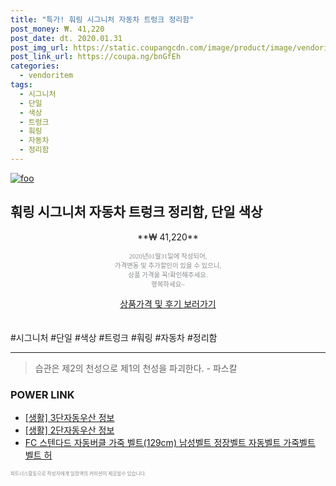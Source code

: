 ```yaml
--- 
title: "특가! 훠링 시그니처 자동차 트렁크 정리함" 
post_money: ₩. 41,220 
post_date: dt. 2020.01.31 
post_img_url: https://static.coupangcdn.com/image/product/image/vendoritem/2019/05/22/4016352569/8fd54103-cf8e-4fef-ab68-b78a68b1d93a.jpg 
post_link_url: https://coupa.ng/bnGfEh 
categories: 
  - vendoritem 
tags: 
  - 시그니처 
  - 단일 
  - 색상 
  - 트렁크 
  - 훠링 
  - 자동차 
  - 정리함 
--- 
```

[![foo](https://static.coupangcdn.com/image/product/image/vendoritem/2019/05/22/4016352569/8fd54103-cf8e-4fef-ab68-b78a68b1d93a.jpg)](https://coupa.ng/bnGfEh) 

## 훠링 시그니처 자동차 트렁크 정리함, 단일 색상 
<p style="text-align: center;">**₩ 41,220**</p> 
<p style="text-align: center;"><span style="color: #898c8f; font-family: Georgia,Times,serif; font-size: 0.75em;">2020년01월31일에 작성되어, <br>가격변동 및 추가할인이 있을 수 있으니,<br> 상품 가격을 꼭!확인해주세요.<br>행복하세요~</span> 
</p>	 
<div markdown="0" style="text-align: center;"><a href="https://coupa.ng/bnGfEh" class="btn btn--success">상품가격 및 후기 보러가기</a></div> 
<br><br> 
  #시그니처 #단일 #색상 #트렁크 #훠링 #자동차 #정리함 
<hr> 

> 습관은 제2의 천성으로 제1의 천성을 파괴한다. - 파스칼 


### POWER LINK

* <a href="https://blog.naver.com/sakai111/221768412443" target="_blank"> [생활] 3단자동우산 정보 </a>
* <a href="https://blog.naver.com/sakai111/221764037169" target="_blank"> [생활] 2단자동우산 정보 </a>
* <a href="https://blog.naver.com/fasyy4321/221786454145" target="_blank">FC 스텐다드 자동버클 가죽 벨트(129cm) 남성벨트 정장벨트 자동벨트 가죽벨트 벨트 허</a>

<span style="color: #898c8f; font-family: Georgia,Times,serif; font-size: 0.55em;">파트너스활동으로 작성자에게 일정액의 커미션이 제공될수 있습니다.</span> 
